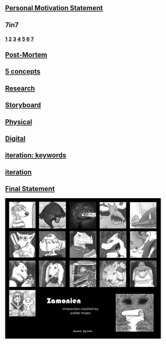 ## [Personal Motivation Statement](Statement)
## 7in7 
### [1](Day1) [2](Day2) [3](Day3) [4](Day4) [5](Day5) [6](Day6) [7](Day7)
## [Post-Mortem](PostMortem)
## [5 concepts](FConcept)
## [Research](research)
## [Storyboard](storyboard)
## [Physical](physical)
## [Digital](digital)
## [iteration: keywords](keywords)
## [iteration](iteration1)
## [Final Statement](finalstatement)

![Image of Yaktocat](zamonien1.jpg)

## 
